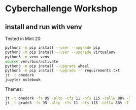 # Cyberchallenge Workshop

## install and run with venv

Tested in Mint 20

```bash
python3 -m pip install --user --upgrade pip
python3 -m pip install --user --upgrade virtualenv
python3 -m venv venv
source venv/bin/activate
python3 -m pip install --upgrade wheel 
python3 -m pip install --upgrade -r requirements.txt
jt -t onedork
jupyter notebook
```

Themes:

```bash
jt -t onedork -fs 95 -altp -tfs 11 -nfs 115 -cellw 88% -T
jt -t grade3 -fs 95 -altp -tfs 11 -nfs 115 -cellw 88% -T
```

